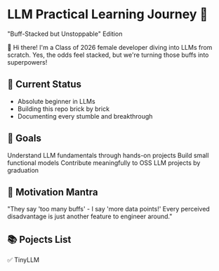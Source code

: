 # LLM Practical Learning Journey 🚀
​​"Buff-Stacked but Unstoppable" Edition​​

👋 Hi there! I'm a Class of 2026 female developer diving into LLMs from scratch. Yes, the odds feel stacked, but we're turning those buffs into superpowers!

## 🌱 Current Status
  - Absolute beginner in LLMs 
  - Building this repo brick by brick
  - Documenting every stumble and breakthrough

## 🎯 Goals
Understand LLM fundamentals through hands-on projects
Build small functional models
Contribute meaningfully to OSS LLM projects by graduation

## 💪 Motivation Mantra
"They say 'too many buffs' - I say 'more data points!' Every perceived disadvantage is just another feature to engineer around."

## 📚 Pojects List
✅ TinyLLM
